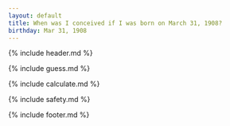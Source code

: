 ```yaml
---
layout: default
title: When was I conceived if I was born on March 31, 1908?
birthday: Mar 31, 1908
---
```


{% include header.md %}

{% include guess.md %}

{% include calculate.md %}

{% include safety.md %}

{% include footer.md %}



